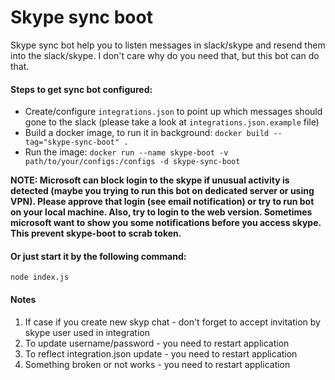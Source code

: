 # Skype sync boot
Skype sync bot help you to listen messages in slack/skype and resend them into the slack/skype. I don't care why do you need that, but this bot can do that.

#### Steps to get sync bot configured:
* Create/configure `integrations.json` to point up which messages should gone to the slack (please take a look at `integrations.json.example` file)
* Build a docker image, to run it in background: `docker build --tag="skype-sync-boot" .`
* Run the image: `docker run --name skype-boot -v path/to/your/configs:/configs -d skype-sync-boot`

**NOTE: Microsoft can block login to the skype if unusual activity is detected (maybe you trying to run this bot on dedicated server or using VPN).
Please approve that login (see email notification) or try to run bot on your local machine. Also, try to login to the web version. Sometimes microsoft want to show you some notifications before you access skype. This prevent skype-boot to scrab token.**

#### Or just start it by the following command:
```shell script
node index.js
```
#### Notes
1. If case if you create new skyp chat - don't forget to accept invitation by skype user used in integration
2. To update username/password - you need to restart application
3. To reflect integration.json update - you need to restart application
4. Something broken or not works - you need to restart application